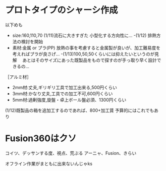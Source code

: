 # プロトタイプのシャーシ作成

以下めも
- size:160,110,70
 (1/11)流石に大きすぎた 小型化する方向性に…
-(1/12) 排熱方法の検討を開始
- 素材:金属 or プラ(PP) 
放熱の事を考慮すると金属製が良いが、加工難易度を考えればプラが良さげ…
-(1/13)100,50,50くらいには抑えたいというのが見解
　あとはそのサイズにあった既製品をもので探すのが手っ取り早く設計できるの...


［アルミ材］
- 2mm材:丈夫,ギリギリ工具で加工出来る,500円くらい
- 3mm材:かなり丈夫,工具での加工不可,600円くらい
- 5mm材:過剰強度,旋盤・卓上ボール盤必須、1300円くらい

(1/12)既製品の箱を追加工するのであれば、800+加工賃
予算的にはこれでもあり


# Fusion360はクソ
コイツ、デッサンする度、視点、荒ぶる
アーニャ、Fusion、きらい

オフライン作業がまともに出来ないんじゃks
